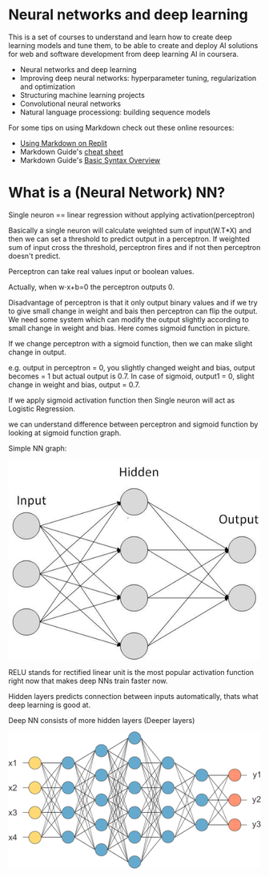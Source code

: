 # Neural networks and deep learning

This is a set of courses to understand and learn how to create deep learning models and tune them, to be able to create and deploy AI solutions for web and software development from deep learning AI in coursera.
* Neural networks and deep learning
* Improving deep neural networks: hyperparameter tuning, regularization and optimization
* Structuring machine learning projects
* Convolutional neural networks
* Natural language processiong: building sequence models

For some tips on using Markdown check out these online resources:
* [Using Markdown on Replit](https://docs.replit.com/tutorials/markdown)
* Markdown Guide's [cheat sheet](https://www.markdownguide.org/cheat-sheet/)
* Markdown Guide's [Basic Syntax Overview](https://www.markdownguide.org/basic-syntax/)
  
# What is a (Neural Network) NN?

Single neuron == linear regression without applying activation(perceptron)

Basically a single neuron will calculate weighted sum of input(W.T*X) and then we can set a threshold to predict output in a perceptron. If weighted sum of input cross the threshold, perceptron fires and if not then perceptron doesn't predict.

Perceptron can take real values input or boolean values.

Actually, when w⋅x+b=0 the perceptron outputs 0.

Disadvantage of perceptron is that it only output binary values and if we try to give small change in weight and bais then perceptron can flip the output. We need some system which can modify the output slightly according to small change in weight and bias. Here comes sigmoid function in picture.

If we change perceptron with a sigmoid function, then we can make slight change in output.

e.g. output in perceptron = 0, you slightly changed weight and bias, output becomes = 1 but actual output is 0.7. In case of sigmoid, output1 = 0, slight change in weight and bias, output = 0.7.

If we apply sigmoid activation function then Single neuron will act as Logistic Regression.

we can understand difference between perceptron and sigmoid function by looking at sigmoid function graph.

Simple NN graph:

![image](images/image_30.png)

RELU stands for rectified linear unit is the most popular activation function right now that makes deep NNs train faster now.

Hidden layers predicts connection between inputs automatically, thats what deep learning is good at.

Deep NN consists of more hidden layers (Deeper layers)

![image](images/image_31.png)